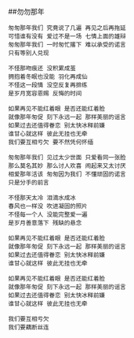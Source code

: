 
##勿勿那年

    匆匆那年我们 究竟说了几遍 再见之后再拖延
    可惜谁有没有 爱过不是一场 七情上面的雄辩
    匆匆那年我们 一时匆忙撂下 难以承受的诺言
    只有等别人兑现
    
    不怪那吻痕还 没积累成茧
    拥抱着冬眠也没能 羽化再成仙
    不怪这一段情 没空反复再排练
    是岁月宽容恩赐 反悔的时间
    
    如果再见不能红着眼 是否还能红着脸
    就像那年匆促 刻下永远一起 那样美丽的谣言
    如果过去还值得眷恋 别太快冰释前嫌
    谁甘心就这样 彼此无挂也无牵
    我们要互相亏欠 要不然凭何怀缅

    匆匆那年我们 见过太少世面 只爱看同一张脸
    那么莫名其妙 那么讨人欢喜 闹起来又太讨厌
    相爱那年活该 匆匆因为我们 不懂顽固的诺言
    只是分手的前言
    
    不怪那天太冷 泪滴水成冰
    春风也一样没 吹进凝固的照片
    不怪每一个人 没能完整爱一遍
    是岁月善意落下 残缺的悬念

    如果再见不能红着眼 是否还能红着脸
    就像那年匆促 刻下永远一起 那样美丽的谣言
    如果过去还值得眷恋 别太快冰释前嫌
    谁甘心就这样 彼此无挂也无牵

    如果再见不能红着眼 是否还能红着脸
    就像那年匆促 刻下永远一起 那样美丽的谣言
    如果过去还值得眷恋 别太快冰释前嫌
    谁甘心就这样 彼此无挂也无牵
    
    我们要互相亏欠
    我们要藕断丝连
    